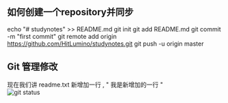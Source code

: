 ## 如何创建一个repository并同步
echo "# studynotes" >> README.md
git init
git add README.md
git commit -m "first commit"
git remote add origin https://github.com/HitLumino/studynotes.git
git push -u origin master 

## Git 管理修改
现在我们讲 readme.txt 新增加一行 ,  " 我是新增加的一行  "   
![git status]("/picture_source/github1.png")
